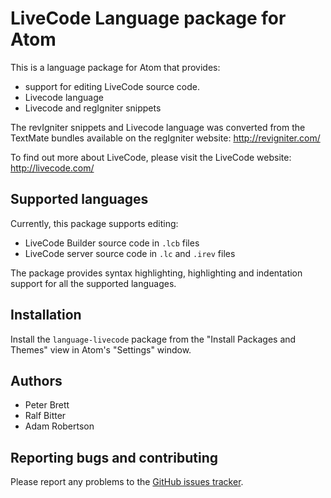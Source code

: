 # LiveCode Language package for Atom

This is a language package for Atom that provides:

* support for editing LiveCode source code.
* Livecode language 
* Livecode and regIgniter snippets
 
The revIgniter snippets and Livecode language was converted 
from the TextMate bundles available on the regIgniter website: 
http://revigniter.com/

To find out more about LiveCode, please visit the LiveCode website:
http://livecode.com/


## Supported languages

Currently, this package supports editing:

* LiveCode Builder source code in `.lcb` files
* LiveCode server source code in `.lc` and `.irev` files

The package provides syntax highlighting, highlighting and indentation support
for all the supported languages.

## Installation

Install the `language-livecode` package from the "Install Packages and Themes"
view in Atom's "Settings" window.

## Authors

* Peter Brett
* Ralf Bitter
* Adam Robertson

## Reporting bugs and contributing

Please report any problems to the [GitHub issues tracker]( https://github.com/peter-b/atom-language-livecode/issues).
